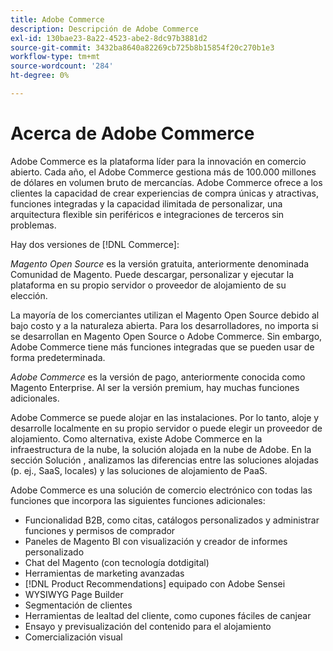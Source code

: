 ```yaml
---
title: Adobe Commerce
description: Descripción de Adobe Commerce
exl-id: 130bae23-8a22-4523-abe2-8dc97b3881d2
source-git-commit: 3432ba8640a82269cb725b8b15854f20c270b1e3
workflow-type: tm+mt
source-wordcount: '284'
ht-degree: 0%

---
```


# Acerca de Adobe Commerce

Adobe Commerce es la plataforma líder para la innovación en comercio abierto. Cada año, el Adobe Commerce gestiona más de 100.000 millones de dólares en volumen bruto de mercancías. Adobe Commerce ofrece a los clientes la capacidad de crear experiencias de compra únicas y atractivas, funciones integradas y la capacidad ilimitada de personalizar, una arquitectura flexible sin periféricos e integraciones de terceros sin problemas.

Hay dos versiones de [!DNL Commerce]:

_Magento Open Source_ es la versión gratuita, anteriormente denominada Comunidad de Magento. Puede descargar, personalizar y ejecutar la plataforma en su propio servidor o proveedor de alojamiento de su elección.

La mayoría de los comerciantes utilizan el Magento Open Source debido al bajo costo y a la naturaleza abierta. Para los desarrolladores, no importa si se desarrollan en Magento Open Source o Adobe Commerce. Sin embargo, Adobe Commerce tiene más funciones integradas que se pueden usar de forma predeterminada.

_Adobe Commerce_ es la versión de pago, anteriormente conocida como Magento Enterprise. Al ser la versión premium, hay muchas funciones adicionales.

Adobe Commerce se puede alojar en las instalaciones. Por lo tanto, aloje y desarrolle localmente en su propio servidor o puede elegir un proveedor de alojamiento. Como alternativa, existe Adobe Commerce en la infraestructura de la nube, la solución alojada en la nube de Adobe. En la sección Solución , analizamos las diferencias entre las soluciones alojadas (p. ej., SaaS, locales) y las soluciones de alojamiento de PaaS.

Adobe Commerce es una solución de comercio electrónico con todas las funciones que incorpora las siguientes funciones adicionales:

- Funcionalidad B2B, como citas, catálogos personalizados y administrar funciones y permisos de comprador
- Paneles de Magento BI con visualización y creador de informes personalizado
- Chat del Magento (con tecnología dotdigital)
- Herramientas de marketing avanzadas
- [!DNL Product Recommendations] equipado con Adobe Sensei
- WYSIWYG Page Builder
- Segmentación de clientes
- Herramientas de lealtad del cliente, como cupones fáciles de canjear
- Ensayo y previsualización del contenido para el alojamiento
- Comercialización visual
